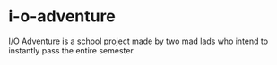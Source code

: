 # i-o-adventure
I/O Adventure is a school project made by two mad lads who intend to instantly pass the entire semester.
